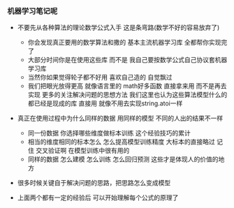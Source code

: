 

### 机器学习笔记呢


+  不要先从各种算法的理论数学公式入手 这是条弯路(数学不好的容易放弃了)
	+ 你会发现真正要用的数学算法和撒的 基本主流机器学习库 全都帮你实现完了 
	+ 大部分时间你是在使用这些库 而不是 我自己要按数学公式自己协议套机器学习库
	+ 当然你如果觉得轮子都不好用 喜欢自己造的 自觉飘过
	+ 我们把眼光放得更高 就像语言里的 math好多函数 直接拿来用 而不是再去实现 更多的关注解决问题的思想方法
		我们这里也认为这些算法模型什么的 都已经是现成的库 直接用 就像不用去实现string.atoi一样

+  真正在使用过程中为什么同样的数据 用同样的模型 不同的人出的结果不一样
	+ 同一份数据 你选择哪些维度做标本训练 这个经验技巧的累计
	+ 相当的维度相同的标本怎么 怎么提高模型训练精度 大标本的直接略过 
	  记住 交叉验证啊 在模型训练中很有用的
	+ 同样的数据 怎么建模 怎么训练 怎么回归预测 这些才是体现人的价值的地方

+ 很多时候关键自于解决问题的思路，把思路怎么变成模型

+  上面两个都有一定的经验后 可以开始理解每个公式的原理了

